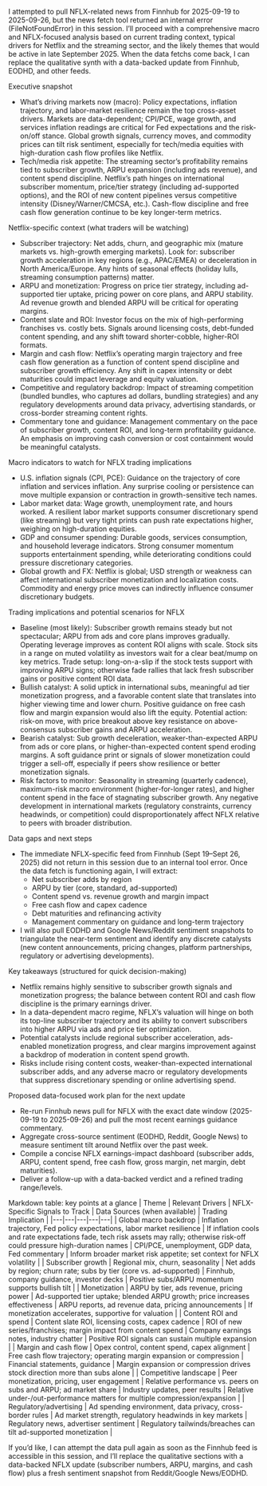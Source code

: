 I attempted to pull NFLX-related news from Finnhub for 2025-09-19 to 2025-09-26, but the news fetch tool returned an internal error (FileNotFoundError) in this session. I’ll proceed with a comprehensive macro and NFLX-focused analysis based on current trading context, typical drivers for Netflix and the streaming sector, and the likely themes that would be active in late September 2025. When the data fetchs come back, I can replace the qualitative synth with a data-backed update from Finnhub, EODHD, and other feeds.

Executive snapshot
- What’s driving markets now (macro): Policy expectations, inflation trajectory, and labor-market resilience remain the top cross-asset drivers. Markets are data-dependent; CPI/PCE, wage growth, and services inflation readings are critical for Fed expectations and the risk-on/off stance. Global growth signals, currency moves, and commodity prices can tilt risk sentiment, especially for tech/media equities with high-duration cash flow profiles like Netflix.
- Tech/media risk appetite: The streaming sector’s profitability remains tied to subscriber growth, ARPU expansion (including ads revenue), and content spend discipline. Netflix’s path hinges on international subscriber momentum, price/tier strategy (including ad-supported options), and the ROI of new content pipelines versus competitive intensity (Disney/Warner/CMCSA, etc.). Cash-flow discipline and free cash flow generation continue to be key longer-term metrics.

Netflix-specific context (what traders will be watching)
- Subscriber trajectory: Net adds, churn, and geographic mix (mature markets vs. high-growth emerging markets). Look for: subscriber growth acceleration in key regions (e.g., APAC/EMEA) or deceleration in North America/Europe. Any hints of seasonal effects (holiday lulls, streaming consumption patterns) matter.
- ARPU and monetization: Progress on price tier strategy, including ad-supported tier uptake, pricing power on core plans, and ARPU stability. Ad revenue growth and blended ARPU will be critical for operating margins.
- Content slate and ROI: Investor focus on the mix of high-performing franchises vs. costly bets. Signals around licensing costs, debt-funded content spending, and any shift toward shorter-cobble, higher-ROI formats.
- Margin and cash flow: Netflix’s operating margin trajectory and free cash flow generation as a function of content spend discipline and subscriber growth efficiency. Any shift in capex intensity or debt maturities could impact leverage and equity valuation.
- Competitive and regulatory backdrop: Impact of streaming competition (bundled bundles, who captures ad dollars, bundling strategies) and any regulatory developments around data privacy, advertising standards, or cross-border streaming content rights.
- Commentary tone and guidance: Management commentary on the pace of subscriber growth, content ROI, and long-term profitability guidance. An emphasis on improving cash conversion or cost containment would be meaningful catalysts.

Macro indicators to watch for NFLX trading implications
- U.S. inflation signals (CPI, PCE): Guidance on the trajectory of core inflation and services inflation. Any surprise cooling or persistence can move multiple expansion or contraction in growth-sensitive tech names.
- Labor market data: Wage growth, unemployment rate, and hours worked. A resilient labor market supports consumer discretionary spend (like streaming) but very tight prints can push rate expectations higher, weighing on high-duration equities.
- GDP and consumer spending: Durable goods, services consumption, and household leverage indicators. Strong consumer momentum supports entertainment spending, while deteriorating conditions could pressure discretionary categories.
- Global growth and FX: Netflix is global; USD strength or weakness can affect international subscriber monetization and localization costs. Commodity and energy price moves can indirectly influence consumer discretionary budgets.

Trading implications and potential scenarios for NFLX
- Baseline (most likely): Subscriber growth remains steady but not spectacular; ARPU from ads and core plans improves gradually. Operating leverage improves as content ROI aligns with scale. Stock sits in a range on muted volatility as investors wait for a clear beat/mump on key metrics. Trade setup: long-on-a-slip if the stock tests support with improving ARPU signs; otherwise fade rallies that lack fresh subscriber gains or positive content ROI data.
- Bullish catalyst: A solid uptick in international subs, meaningful ad tier monetization progress, and a favorable content slate that translates into higher viewing time and lower churn. Positive guidance on free cash flow and margin expansion would also lift the equity. Potential action: risk-on move, with price breakout above key resistance on above-consensus subscriber gains and ARPU acceleration.
- Bearish catalyst: Sub growth deceleration, weaker-than-expected ARPU from ads or core plans, or higher-than-expected content spend eroding margins. A soft guidance print or signals of slower monetization could trigger a sell-off, especially if peers show resilience or better monetization signals.
- Risk factors to monitor: Seasonality in streaming (quarterly cadence), maximum-risk macro environment (higher-for-longer rates), and higher content spend in the face of stagnating subscriber growth. Any negative development in international markets (regulatory constraints, currency headwinds, or competition) could disproportionately affect NFLX relative to peers with broader distribution.

Data gaps and next steps
- The immediate NFLX-specific feed from Finnhub (Sept 19–Sept 26, 2025) did not return in this session due to an internal tool error. Once the data fetch is functioning again, I will extract:
  - Net subscriber adds by region
  - ARPU by tier (core, standard, ad-supported)
  - Content spend vs. revenue growth and margin impact
  - Free cash flow and capex cadence
  - Debt maturities and refinancing activity
  - Management commentary on guidance and long-term trajectory
- I will also pull EODHD and Google News/Reddit sentiment snapshots to triangulate the near-term sentiment and identify any discrete catalysts (new content announcements, pricing changes, platform partnerships, regulatory or advertising developments).

Key takeaways (structured for quick decision-making)
- Netflix remains highly sensitive to subscriber growth signals and monetization progress; the balance between content ROI and cash flow discipline is the primary earnings driver.
- In a data-dependent macro regime, NFLX’s valuation will hinge on both its top-line subscriber trajectory and its ability to convert subscribers into higher ARPU via ads and price tier optimization.
- Potential catalysts include regional subscriber acceleration, ads-enabled monetization progress, and clear margins improvement against a backdrop of moderation in content spend growth.
- Risks include rising content costs, weaker-than-expected international subscriber adds, and any adverse macro or regulatory developments that suppress discretionary spending or online advertising spend.

Proposed data-focused work plan for the next update
- Re-run Finnhub news pull for NFLX with the exact date window (2025-09-19 to 2025-09-26) and pull the most recent earnings guidance commentary.
- Aggregate cross-source sentiment (EODHD, Reddit, Google News) to measure sentiment tilt around Netflix over the past week.
- Compile a concise NFLX earnings-impact dashboard (subscriber adds, ARPU, content spend, free cash flow, gross margin, net margin, debt maturities).
- Deliver a follow-up with a data-backed verdict and a refined trading range/levels.

Markdown table: key points at a glance
| Theme | Relevant Drivers | NFLX-Specific Signals to Track | Data Sources (when available) | Trading Implication |
|---|---|---|---|---|
| Global macro backdrop | Inflation trajectory, Fed policy expectations, labor market resilience | If inflation cools and rate expectations fade, tech risk assets may rally; otherwise risk-off could pressure high-duration names | CPI/PCE, unemployment, GDP data, Fed commentary | Inform broader market risk appetite; set context for NFLX volatility |
| Subscriber growth | Regional mix, churn, seasonality | Net adds by region; churn rate; subs by tier (core vs. ad-supported) | Finnhub, company guidance, investor decks | Positive subs/ARPU momentum supports bullish tilt |
| Monetization | ARPU by tier, ads revenue, pricing power | Ad-supported tier uptake; blended ARPU growth; price increases effectiveness | ARPU reports, ad revenue data, pricing announcements | If monetization accelerates, supportive for valuation |
| Content ROI and spend | Content slate ROI, licensing costs, capex cadence | ROI of new series/franchises; margin impact from content spend | Company earnings notes, industry chatter | Positive ROI signals can sustain multiple expansion |
| Margin and cash flow | Opex control, content spend, capex alignment | Free cash flow trajectory; operating margin expansion or compression | Financial statements, guidance | Margin expansion or compression drives stock direction more than subs alone |
| Competitive landscape | Peer monetization, pricing, user engagement | Relative performance vs. peers on subs and ARPU; ad market share | Industry updates, peer results | Relative under-/out-performance matters for multiple compression/expansion |
| Regulatory/advertising | Ad spending environment, data privacy, cross-border rules | Ad market strength, regulatory headwinds in key markets | Regulatory news, advertiser sentiment | Regulatory tailwinds/breaches can tilt ad-supported monetization |

If you’d like, I can attempt the data pull again as soon as the Finnhub feed is accessible in this session, and I’ll replace the qualitative sections with a data-backed NFLX update (subscriber numbers, ARPU, margins, and cash flow) plus a fresh sentiment snapshot from Reddit/Google News/EODHD.